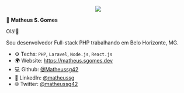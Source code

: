 <p align="center"><a target="_blank" href="https://matheus.sgomes.dev"><img src="https://matheus.sgomes.dev/img/logo_azul.png"></a></>


👤 **Matheus S. Gomes** 

Olá!👋

Sou desenvolvedor Full-stack PHP trabalhando em Belo Horizonte, MG.

* ⚙️ Techs: `PHP`, `Laravel`, `Node.js`, `React.js`
* 🌍 Website: https://matheus.sgomes.dev
* 💻 Github: [@Matheussg42](https://github.com/Matheussg42)
* 📝 LinkedIn: [@matheussg](https://linkedin.com/in/matheussg)
* 🌐 Twitter: [@matheussg42](https://twitter.com/matheussg42)
